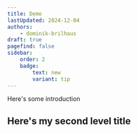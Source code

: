```yaml
---
title: Demo
lastUpdated: 2024-12-04
authors:
    - dominik-brilhaus
draft: true
pagefind: false
sidebar:
    order: 2
    badge:
        text: new
        variant: tip
---
```


Here's some introduction

## Here's my second level title
